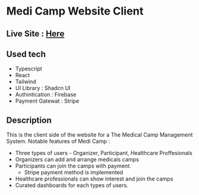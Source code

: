 # Medi Camp Website Client

## Live Site : [Here](https://medi-camp.web.app/)

## Used tech

- Typescript
- React
- Tailwind
- UI Library : Shadcn UI
- Authintication : Firebase
- Payment Gatewat : Stripe

## Description

This is the client side of the website for a The Medical Camp Management System. 
Notable features of Medi Camp : 
- Three types of users - Organizer, Participant, Healthcare Proffesionals
- Organizers can add and arrange medicals camps
- Participants can join the camps with payment.
  - Stripe payment method is implemented
- Healthcare professionals can show interest and join the camps
- Curated dashboards for each types of users. 

